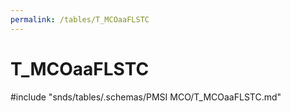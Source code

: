 ```yaml
---
permalink: /tables/T_MCOaaFLSTC
---
```

# T\_MCOaaFLSTC
<!-- SPDX-License-Identifier: MPL-2.0 -->

<!-- ATTENTION : Ne pas supprimer ou modifier la ligne ci-dessous -->
#include "snds/tables/.schemas/PMSI MCO/T_MCOaaFLSTC.md"
<!-- ATTENTION : Ne pas supprimer ou modifier la ligne ci-dessus -->
